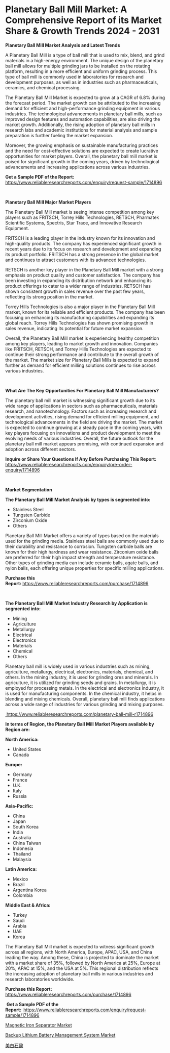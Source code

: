 <p><h1>Planetary Ball Mill Market: A Comprehensive Report of its Market Share & Growth Trends 2024 - 2031</h1></p><p><strong>Planetary Ball Mill Market Analysis and Latest Trends</strong></p>
<p><p>A Planetary Ball Mill is a type of ball mill that is used to mix, blend, and grind materials in a high-energy environment. The unique design of the planetary ball mill allows for multiple grinding jars to be installed on the rotating platform, resulting in a more efficient and uniform grinding process. This type of ball mill is commonly used in laboratories for research and development purposes, as well as in industries such as pharmaceuticals, ceramics, and chemical processing.</p><p>The Planetary Ball Mill Market is expected to grow at a CAGR of 6.8% during the forecast period. The market growth can be attributed to the increasing demand for efficient and high-performance grinding equipment in various industries. The technological advancements in planetary ball mills, such as improved design features and automation capabilities, are also driving the market growth. Additionally, the rising adoption of planetary ball mills in research labs and academic institutions for material analysis and sample preparation is further fueling the market expansion.</p><p>Moreover, the growing emphasis on sustainable manufacturing practices and the need for cost-effective solutions are expected to create lucrative opportunities for market players. Overall, the planetary ball mill market is poised for significant growth in the coming years, driven by technological advancements and increasing applications across various industries.</p></p>
<p><strong>Get a Sample PDF of the Report:&nbsp;</strong> <a href="https://www.reliableresearchreports.com/enquiry/request-sample/1714896">https://www.reliableresearchreports.com/enquiry/request-sample/1714896</a></p>
<p>&nbsp;</p>
<p><strong>Planetary Ball Mill Major Market Players</strong></p>
<p><p>The Planetary Ball Mill market is seeing intense competition among key players such as FRITSCH, Torrey Hills Technologies, RETSCH, Pharmatek Scientific Systems, Spectris, Star Trace, and Innovative Research Equipment. </p><p>FRITSCH is a leading player in the industry known for its innovation and high-quality products. The company has experienced significant growth in recent years due to its focus on research and development and expanding its product portfolio. FRITSCH has a strong presence in the global market and continues to attract customers with its advanced technologies.</p><p>RETSCH is another key player in the Planetary Ball Mill market with a strong emphasis on product quality and customer satisfaction. The company has been investing in expanding its distribution network and enhancing its product offerings to cater to a wider range of industries. RETSCH has shown consistent growth in sales revenue over the past few years, reflecting its strong position in the market.</p><p>Torrey Hills Technologies is also a major player in the Planetary Ball Mill market, known for its reliable and efficient products. The company has been focusing on enhancing its manufacturing capabilities and expanding its global reach. Torrey Hills Technologies has shown promising growth in sales revenue, indicating its potential for future market expansion.</p><p>Overall, the Planetary Ball Mill market is experiencing healthy competition among key players, leading to market growth and innovation. Companies like FRITSCH, RETSCH, and Torrey Hills Technologies are expected to continue their strong performance and contribute to the overall growth of the market. The market size for Planetary Ball Mills is expected to expand further as demand for efficient milling solutions continues to rise across various industries.</p></p>
<p>&nbsp;</p>
<p><strong>What Are The Key Opportunities For Planetary Ball Mill Manufacturers?</strong></p>
<p><p>The planetary ball mill market is witnessing significant growth due to its wide range of applications in sectors such as pharmaceuticals, materials research, and nanotechnology. Factors such as increasing research and development activities, rising demand for efficient milling equipment, and technological advancements in the field are driving the market. The market is expected to continue growing at a steady pace in the coming years, with key players focusing on innovations and product development to meet the evolving needs of various industries. Overall, the future outlook for the planetary ball mill market appears promising, with continued expansion and adoption across different sectors.</p></p>
<p><strong>Inquire or Share Your Questions If Any Before Purchasing This Report:</strong> <a href="https://www.reliableresearchreports.com/enquiry/pre-order-enquiry/1714896">https://www.reliableresearchreports.com/enquiry/pre-order-enquiry/1714896</a></p>
<p>&nbsp;</p>
<p><strong>Market Segmentation</strong></p>
<p><strong>The Planetary Ball Mill Market Analysis by types is segmented into:</strong></p>
<p><ul><li>Stainless Steel</li><li>Tungsten Carbide</li><li>Zirconium Oxide</li><li>Others</li></ul></p>
<p><p>Planetary Ball Mill Market offers a variety of types based on the materials used for the grinding media. Stainless steel balls are commonly used due to their durability and resistance to corrosion. Tungsten carbide balls are known for their high hardness and wear resistance. Zirconium oxide balls are preferred for their high impact strength and temperature resistance. Other types of grinding media can include ceramic balls, agate balls, and nylon balls, each offering unique properties for specific milling applications.</p></p>
<p><strong>Purchase this Report:&nbsp;</strong><a href="https://www.reliableresearchreports.com/purchase/1714896">https://www.reliableresearchreports.com/purchase/1714896</a></p>
<p>&nbsp;</p>
<p><strong>The Planetary Ball Mill Market Industry Research by Application is segmented into:</strong></p>
<p><ul><li>Mining</li><li>Agriculture</li><li>Metallurgy</li><li>Electrical</li><li>Electronics</li><li>Materials</li><li>Chemical</li><li>Others</li></ul></p>
<p><p>Planetary ball mill is widely used in various industries such as mining, agriculture, metallurgy, electrical, electronics, materials, chemical, and others. In the mining industry, it is used for grinding ores and minerals. In agriculture, it is utilized for grinding seeds and grains. In metallurgy, it is employed for processing metals. In the electrical and electronics industry, it is used for manufacturing components. In the chemical industry, it helps in blending and mixing chemicals. Overall, planetary ball mill finds applications across a wide range of industries for various grinding and mixing purposes.</p></p>
<p><a href="https://www.reliableresearchreports.com/planetary-ball-mill-r1714896">&nbsp;https://www.reliableresearchreports.com/planetary-ball-mill-r1714896</a></p>
<p><strong>In terms of Region, the Planetary Ball Mill Market Players available by Region are:</strong></p>
<p>
    <p> <strong> North America: </strong>
        <ul>
            <li>United States</li>
            <li>Canada</li>
        </ul>
        </p> 
    <p> <strong> Europe: </strong>
        <ul>
            <li>Germany</li>
            <li>France</li>
            <li>U.K.</li>
            <li>Italy</li>
            <li>Russia</li>
        </ul>
        </p> 
    <p> <strong> Asia-Pacific: </strong>
        <ul>
            <li>China</li>
            <li>Japan</li>
            <li>South Korea</li>
            <li>India</li>
            <li>Australia</li>
            <li>China Taiwan</li>
            <li>Indonesia</li>
            <li>Thailand</li>
            <li>Malaysia</li>
        </ul>
        </p> 
    <p> <strong> Latin America: </strong>
        <ul>
            <li>Mexico</li>
            <li>Brazil</li>
            <li>Argentina Korea</li>
            <li>Colombia</li>
        </ul>
        </p> 
    <p> <strong> Middle East & Africa: </strong>
        <ul>
            <li>Turkey</li>
            <li>Saudi</li>
            <li>Arabia</li>
            <li>UAE</li>
            <li>Korea</li>
        </ul>
    </p>
    </p>
<p><p>The Planetary Ball Mill market is expected to witness significant growth across all regions, with North America, Europe, APAC, USA, and China leading the way. Among these, China is projected to dominate the market with a market share of 35%, followed by North America at 25%, Europe at 20%, APAC at 15%, and the USA at 5%. This regional distribution reflects the increasing adoption of planetary ball mills in various industries and research laboratories worldwide.</p></p>
<p><strong>Purchase this Report: </strong><a href="https://www.reliableresearchreports.com/purchase/1714896">https://www.reliableresearchreports.com/purchase/1714896</a></p>
<p>&nbsp;<strong>Get a Sample PDF of the Report:&nbsp;&nbsp;</strong><a href="https://www.reliableresearchreports.com/enquiry/request-sample/1714896">https://www.reliableresearchreports.com/enquiry/request-sample/1714896</a></p>
<p><strong></strong></p>
<p><p><a href="https://github.com/okotobwrhuteie/Market-Research-Report-List-2/blob/main/magnetic-iron-separator-market.md">Magnetic Iron Separator Market</a></p><p><a href="https://full-wildebeest-80b.notion.site/Backup-Lithium-Battery-Management-System-Market-Comprehensive-Assessment-by-Type-Application-and--2bfb805c034b4e14be66e3a3c82d5885">Backup Lithium Battery Management System Market</a></p><p><a href="https://github.com/SarahFahey88/Market-Research-Report-List-1/blob/main/607243627632.md">美白石鹸</a></p></p>
